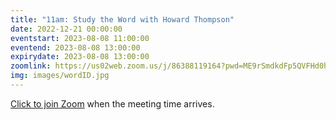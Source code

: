 ```yaml
---
title: "11am: Study the Word with Howard Thompson"
date: 2022-12-21 00:00:00
eventstart: 2023-08-08 11:00:00
eventend: 2023-08-08 13:00:00
expirydate: 2023-08-08 13:00:00
zoomlink: https://us02web.zoom.us/j/86388119164?pwd=ME9rSmdkdFp5QVFHd0hIbDZmNXhRQT09
img: images/wordID.jpg
---
```


[Click to join Zoom](https://us02web.zoom.us/j/86388119164?pwd=ME9rSmdkdFp5QVFHd0hIbDZmNXhRQT09) when the meeting time arrives.